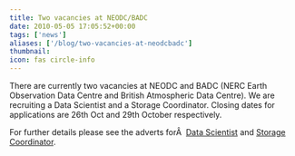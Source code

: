 ```yaml
---
title: Two vacancies at NEODC/BADC
date: 2010-05-05 17:05:52+00:00
tags: ['news']
aliases: ['/blog/two-vacancies-at-neodcbadc']
thumbnail: 
icon: fas circle-info
---
```

There are currently two vacancies at NEODC and BADC (NERC Earth Observation Data Centre and British Atmospheric Data Centre).
We are recruiting a Data Scientist and a Storage Coordinator. Closing dates for applications are 26th Oct and 29th October respectively.

For further details please see the adverts forÂ  [Data Scientist](http://www.jobs.ac.uk/jobs/ZK515/Data_Scientist/) and [Storage Coordinator](http://www.jobs.ac.uk/jobs/ZK515/Storage_Coordinator/).

